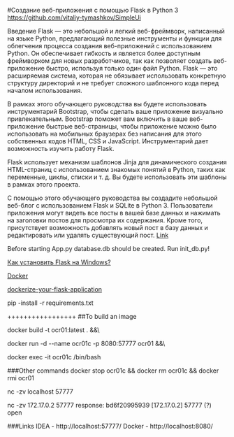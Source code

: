 #Создание веб-приложения с помощью Flask в Python 3
https://github.com/vitaliy-tymashkov/SimpleUi

Введение
Flask — это небольшой и легкий веб-фреймворк, написанный на языке Python, предлагающий полезные инструменты и функции для облегчения процесса создания веб-приложений с использованием Python. Он обеспечивает гибкость и является более доступным фреймворком для новых разработчиков, так как позволяет создать веб-приложение быстро, используя только один файл Python. Flask — это расширяемая система, которая не обязывает использовать конкретную структуру директорий и не требует сложного шаблонного кода перед началом использования.

В рамках этого обучающего руководства вы будете использовать инструментарий Bootstrap, чтобы сделать ваше приложение визуально привлекательным. Bootstrap поможет вам включить в ваше веб-приложение быстрые веб-страницы, чтобы приложение можно было использовать на мобильных браузерах без написания для этого собственных кодов HTML, CSS и JavaScript. Инструментарий дает возможность изучить работу Flask.

Flask использует механизм шаблонов Jinja для динамического создания HTML-страниц с использованием знакомых понятий в Python, таких как переменные, циклы, списки и т. д. Вы будете использовать эти шаблоны в рамках этого проекта.

С помощью этого обучающего руководства вы создадите небольшой веб-блог с использованием Flask и SQLite в Python 3. Пользователи приложения могут видеть все посты в вашей базе данных и нажимать на заголовки постов для просмотра их содержания. Кроме того, присутствует возможность добавлять новый пост в базу данных и редактировать или удалять существующий пост.
[Link](https://www.digitalocean.com/community/tutorials/how-to-make-a-web-application-using-flask-in-python-3-ru)

Before starting App.py database.db should be created. Run init_db.py!


[Как установить Flask на Windows?](https://coderoad.ru/17917254/%D0%9A%D0%B0%D0%BA-%D1%83%D1%81%D1%82%D0%B0%D0%BD%D0%BE%D0%B2%D0%B8%D1%82%D1%8C-Flask-%D0%BD%D0%B0-Windows)



[Docker](https://www.youtube.com/watch?v=QF4ZF857m44&t=1899s)

[dockerize-your-flask-application](https://runnable.com/docker/python/dockerize-your-flask-application)

pip -install -r requirements.txt


+++++++++++++++++
##To build an image

docker build -t ocr01:latest .
&&\

docker run -d --name ocr01c -p 8080:57777 ocr01 &&\


docker exec -it ocr01c /bin/bash



###Other commands
docker stop ocr01c && docker rm ocr01c && docker rmi ocr01


nc -zv localhost 57777


nc -zv 172.17.0.2 57777
response: bd6f20995939 [172.17.0.2] 57777 (?) open

###Links
IDEA - http://localhost:57777/
Docker - http://localhost:8080/